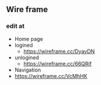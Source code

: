 ## Wire frame

### edit at

* Home page
 * logined
    * https://wireframe.cc/DyavDN
 * unlogined
    * https://wireframe.cc/66QRif
* Navigation
 * https://wireframe.cc/VcMhHK
